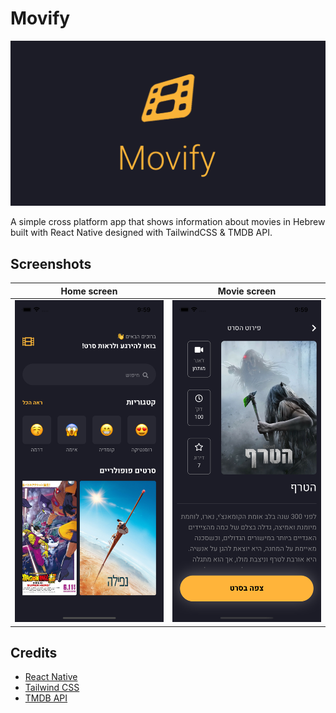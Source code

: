 # Movify

![Movify cover](/src/resources/images/cover.png "Movify cover")

A simple cross platform app that shows information about movies in Hebrew built with React Native designed with TailwindCSS & TMDB API.

## Screenshots

Home screen       |  Movie screen
:-------------------------:|:-------------------------:
![Movify home screenshot](/src/resources/images/screenshot-home.png "Movify home screenshot") |  ![Movify movie screenshot](/src/resources/images/screenshot-movie.png "Movify movie screenshot")

## Credits

* [React Native](https://reactnative.dev)
* [Tailwind CSS](https://tailwindcss.com)
* [TMDB API](https://developers.themoviedb.org/3/)
